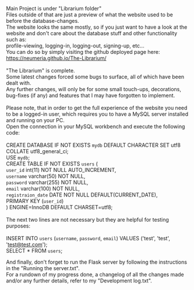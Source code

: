 Main Project is under "Librarium folder"\
Files outside of that are just a preview of what the website used to be before the database-changes.\
The website looks the same mostly, so if you just want to have a look at the website and don't care about the database stuff and other functionality such as:\
profile-viewing, logging-in, logging-out, signing-up, etc...\
You can do so by simply visiting the github deployed page here: https://neumeria.github.io/The-Librarium/ \
\
"The Librarium" is complete.\
Some latest changes forced some bugs to surface, all of which have been dealt with.\
Any further changes, will only be for some small touch-ups, decorations, bug-fixes (if any) and features that I may have forgotten to implement.\
\
Please note, that in order to get the full experience of the website you need to be a logged-in user, which requires you to have a MySQL server installed and running on your PC.\
Open the connection in your MySQL workbench and execute the following code:\
\
CREATE DATABASE IF NOT EXISTS `mydb` DEFAULT CHARACTER SET utf8 COLLATE utf8_general_ci;\
USE `mydb`;\
CREATE TABLE IF NOT EXISTS `users` (\
`user_id` int(11) NOT NULL AUTO_INCREMENT,\
`username` varchar(50) NOT NULL,\
`password` varchar(255) NOT NULL,\
`email` varchar(100) NOT NULL,\
`registraion_date` DATE NOT NULL DEFAULT(CURRENT_DATE),\
PRIMARY KEY (`user_id`)\
) ENGINE=InnoDB DEFAULT CHARSET=utf8;\
\
The next two lines are not necessary but they are helpful for testing purposes:\
\
INSERT INTO `users` (`username`, `password`, `email`) VALUES ('test', 'test', 'test@test.com');\
SELECT * FROM `users`;

And finally, don't forget to run the Flask server by following the instructions in the "Running the server.txt".\
For a rundown of my progress done, a changelog of all the changes made and/or any further details, refer to my "Development log.txt".
